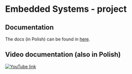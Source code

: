 # Embedded Systems - project

## Documentation

The docs (in Polish) can be found in [here](Docs/Dokumentacja.pdf).

## Video documentation (also in Polish)

[![YouTube link](https://i.imgur.com/p8BPbzF.png)](https://youtu.be/EJTvrkK61sc "YouTube link")
